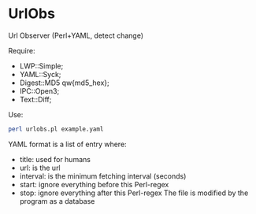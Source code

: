 UrlObs
======

Url Observer (Perl+YAML, detect change)

Require:
* LWP::Simple;
* YAML::Syck;
* Digest::MD5 qw{md5\_hex};
* IPC::Open3;
* Text::Diff;

Use:
```sh
perl urlobs.pl example.yaml
```

YAML format is a list of entry where:
* title: used for humans
* url: is the url
* interval: is the minimum fetching interval (seconds)
* start: ignore everything before this Perl-regex
* stop: ignore everything after this Perl-regex
The file is modified by the program as a database
